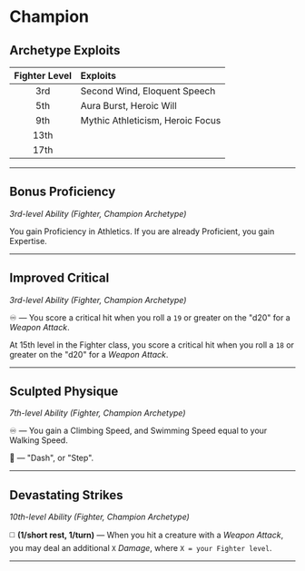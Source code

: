 # Champion

## Archetype Exploits

| Fighter Level | Exploits                         |
|:-------------:|:---------------------------------|
|      3rd      | Second Wind, Eloquent Speech     |
|      5th      | Aura Burst, Heroic Will          |
|      9th      | Mythic Athleticism, Heroic Focus |
|     13th      |                                  |
|     17th      |                                  |

---

## Bonus Proficiency
*3rd-level Ability (Fighter, Champion Archetype)*  

You gain Proficiency in Athletics. If you are already Proficient, you gain Expertise.

---

## Improved Critical
*3rd-level Ability (Fighter, Champion Archetype)*  

♾️ — You score a critical hit when you roll a `19` or greater on the "d20" for a *Weapon Attack*.

At 15th level in the Fighter class, you score a critical hit when you roll a `18` or greater on the "d20" for a *Weapon Attack*.

---

## Sculpted Physique
*7th-level Ability (Fighter, Champion Archetype)*  

♾️ — You gain a Climbing Speed, and Swimming Speed equal to your Walking Speed.

🔷 — "Dash", or "Step".

---

## Devastating Strikes
*10th-level Ability (Fighter, Champion Archetype)*  

◻️ **(1/short rest, 1/turn)** — When you hit a creature with a *Weapon Attack*, you may deal an additional `X` *Damage*, where `X = your Fighter level`.

---
